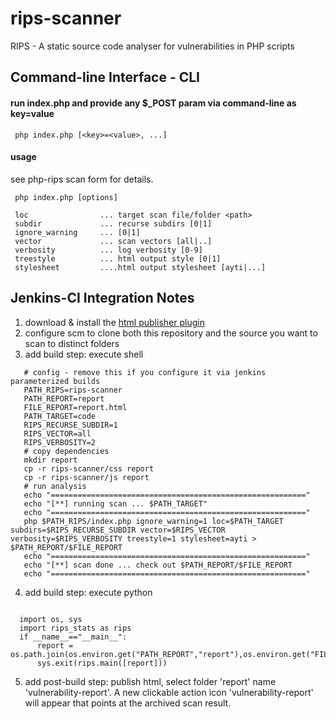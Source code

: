 # rips-scanner
RIPS - A static source code analyser for vulnerabilities in PHP scripts

## Command-line Interface - CLI

#### run index.php and provide any $_POST param via command-line as key=value

```
 php index.php [<key>=<value>, ...]
```

#### usage

see php-rips scan form for details.

```
 php index.php [options]
 
 loc 				... target scan file/folder <path>
 subdir				... recurse subdirs [0|1]
 ignore_warning		... [0|1]
 vector				... scan vectors [all|..]
 verbosity			... log verbosity [0-9]
 treestyle			... html output style [0|1]
 stylesheet			....html output stylesheet [ayti|...]
```

## Jenkins-CI Integration Notes

1. download & install the [html publisher plugin](https://wiki.jenkins-ci.org/display/JENKINS/HTML+Publisher+Plugin)
2. configure scm to clone both this repository and the source you want to scan to distinct folders
3. add build step: execute shell

  ```
	 # config - remove this if you configure it via jenkins parameterized builds
	 PATH_RIPS=rips-scanner
	 PATH_REPORT=report
	 FILE_REPORT=report.html
	 PATH_TARGET=code
	 RIPS_RECURSE_SUBDIR=1
	 RIPS_VECTOR=all
	 RIPS_VERBOSITY=2
	 # copy dependencies
	 mkdir report
	 cp -r rips-scanner/css report
	 cp -r rips-scanner/js report
	 # run analysis
	 echo "========================================================="
	 echo "[**] running scan ... $PATH_TARGET"
	 echo "========================================================="
	 php $PATH_RIPS/index.php ignore_warning=1 loc=$PATH_TARGET subdirs=$RIPS_RECURSE_SUBDIR vector=$RIPS_VECTOR verbosity=$RIPS_VERBOSITY treestyle=1 stylesheet=ayti > $PATH_REPORT/$FILE_REPORT
	 echo "=========================================================" 
	 echo "[**] scan done ... check out $PATH_REPORT/$FILE_REPORT
	 echo "========================================================="
 ```
  
4. add build step: execute python
  
  ```
    
	import os, sys
	import rips_stats as rips
	if __name__=="__main__":
	    report = os.path.join(os.environ.get("PATH_REPORT","report"),os.environ.get("FILE_REPORT","report.html"))
	    sys.exit(rips.main([report]))
  ```
  
5. add post-build step: publish html, select folder 'report' name 'vulnerability-report'. A new clickable action icon 'vulnerability-report' will appear that points at the archived scan result.
